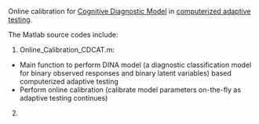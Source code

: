 Online calibration for [Cognitive Diagnostic Model](http://webpages.uncc.edu/tbarnes2/papers/5-Barnes-AAAI-EDM-2005.pdf) in [computerized adaptive testing](https://en.wikipedia.org/wiki/Computerized_adaptive_testing).

The Matlab source codes include:

1. Online_Calibration_CDCAT.m:
  - Main function to perform DINA model (a diagnostic classification model for binary observed responses and binary latent variables) based computerized adaptive testing
  - Perform online calibration (calibrate model parameters on-the-fly as adaptive testing continues)

2. 